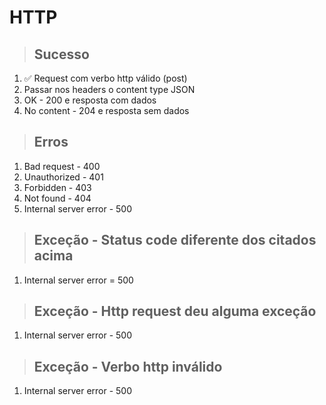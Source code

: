 # HTTP

> ## Sucesso
1. ✅ Request com verbo http válido (post)
2. Passar nos headers o content type JSON
3. OK - 200 e resposta com dados
4. No content - 204 e resposta sem dados

> ## Erros
1. Bad request - 400
2. Unauthorized - 401
3. Forbidden - 403
4. Not found - 404
5. Internal server error - 500

> ## Exceção - Status code diferente dos citados acima
1. Internal server error = 500

> ## Exceção - Http request deu alguma exceção
1. Internal server error - 500

> ## Exceção - Verbo http inválido
1. Internal server error - 500